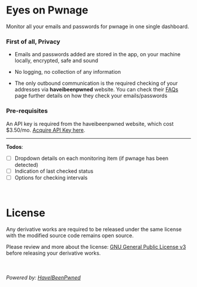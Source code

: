 # Eyes on Pwnage

Monitor all your emails and passwords for pwnage in one single dashboard.

### First of all, Privacy

* Emails and passwords added are stored in the app, on your machine locally, encrypted, safe and sound

* No logging, no collection of any information

* The only outbound communication is the required checking of your addresses via **haveibeenpwned** website. You can check their [FAQs](https://haveibeenpwned.com/FAQs) page further details on how they check your emails/passwords

### Pre-requisites

An API key is required from the haveibeenpwned website, which cost $3.50/mo. [Acquire API Key here](https://haveibeenpwned.com/API/Key).

- - -
**Todos**:

- [ ] Dropdown details on each monitoring item (if pwnage has been detected)
- [ ] Indication of last checked status
- [ ] Options for checking intervals

<br />


# License

Any derivative works are required to be released under the same license with the modified source code remains open source.

Please review and more about the license: [GNU General Public License v3](/LICENSE) before releasing your derivative works.

<br>

###### Powered by: [HaveIBeenPwned](https://haveibeenpwned.com/)